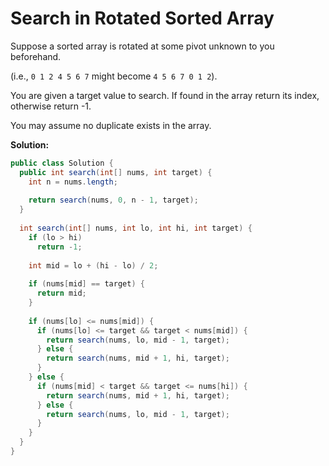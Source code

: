 # Search in Rotated Sorted Array

Suppose a sorted array is rotated at some pivot unknown to you beforehand.

(i.e., `0 1 2 4 5 6 7` might become `4 5 6 7 0 1 2`).

You are given a target value to search. If found in the array return its index, otherwise return -1.

You may assume no duplicate exists in the array.

**Solution:**
```java
public class Solution {
  public int search(int[] nums, int target) {
    int n = nums.length;
        
    return search(nums, 0, n - 1, target);
  }
    
  int search(int[] nums, int lo, int hi, int target) {
    if (lo > hi)
      return -1;
            
    int mid = lo + (hi - lo) / 2;
        
    if (nums[mid] == target) {
      return mid;
    }
        
    if (nums[lo] <= nums[mid]) {
      if (nums[lo] <= target && target < nums[mid]) {
        return search(nums, lo, mid - 1, target);
      } else {
        return search(nums, mid + 1, hi, target);
      }
    } else {
      if (nums[mid] < target && target <= nums[hi]) {
        return search(nums, mid + 1, hi, target);
      } else {
        return search(nums, lo, mid - 1, target);
      }
    }
  }
}
```